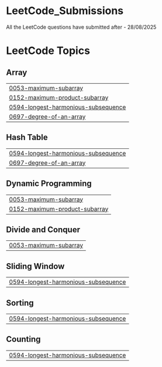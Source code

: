 # LeetCode_Submissions
All the LeetCode questions have submitted after - 28/08/2025

<!---LeetCode Topics Start-->
# LeetCode Topics
## Array
|  |
| ------- |
| [0053-maximum-subarray](https://github.com/jaidevgoyal7/LeetCode_Submissions/tree/master/0053-maximum-subarray) |
| [0152-maximum-product-subarray](https://github.com/jaidevgoyal7/LeetCode_Submissions/tree/master/0152-maximum-product-subarray) |
| [0594-longest-harmonious-subsequence](https://github.com/jaidevgoyal7/LeetCode_Submissions/tree/master/0594-longest-harmonious-subsequence) |
| [0697-degree-of-an-array](https://github.com/jaidevgoyal7/LeetCode_Submissions/tree/master/0697-degree-of-an-array) |
## Hash Table
|  |
| ------- |
| [0594-longest-harmonious-subsequence](https://github.com/jaidevgoyal7/LeetCode_Submissions/tree/master/0594-longest-harmonious-subsequence) |
| [0697-degree-of-an-array](https://github.com/jaidevgoyal7/LeetCode_Submissions/tree/master/0697-degree-of-an-array) |
## Dynamic Programming
|  |
| ------- |
| [0053-maximum-subarray](https://github.com/jaidevgoyal7/LeetCode_Submissions/tree/master/0053-maximum-subarray) |
| [0152-maximum-product-subarray](https://github.com/jaidevgoyal7/LeetCode_Submissions/tree/master/0152-maximum-product-subarray) |
## Divide and Conquer
|  |
| ------- |
| [0053-maximum-subarray](https://github.com/jaidevgoyal7/LeetCode_Submissions/tree/master/0053-maximum-subarray) |
## Sliding Window
|  |
| ------- |
| [0594-longest-harmonious-subsequence](https://github.com/jaidevgoyal7/LeetCode_Submissions/tree/master/0594-longest-harmonious-subsequence) |
## Sorting
|  |
| ------- |
| [0594-longest-harmonious-subsequence](https://github.com/jaidevgoyal7/LeetCode_Submissions/tree/master/0594-longest-harmonious-subsequence) |
## Counting
|  |
| ------- |
| [0594-longest-harmonious-subsequence](https://github.com/jaidevgoyal7/LeetCode_Submissions/tree/master/0594-longest-harmonious-subsequence) |
<!---LeetCode Topics End-->
